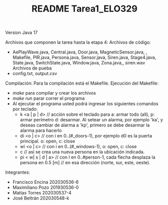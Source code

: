  
 <h1 align="center"><b> README Tarea1_ELO329  </b></h1>
<br>

Version Java 17

Archivos que componen la tarea hasta la etapa 4:
 Archivos de código:
- AePlayWave.java, Central.java, Door.java, MagneticSensor.java, , Makefile, PIR.java, Persona.java, Sensor.java, Siren.java, Stage4.java, State.java, SwitchState.java, Window.java, Zona.java,, siren.wav
 Archivos de pueba
- config.txt, output.csv

Compilación:
 Para la compilación está el Makefile.
 Ejecución del Makefile:
  - *make* para compilar y crear los archivos
  - *make run* parar correr el programa
  - Al ejecutar el programa usted podrá ingresar los siguientes comandos por teclado:
    - k <a | p | d> // acción sobre el teclado para a: armar todo (all), p: armar perímetro d: desarmar. Al setear un alarma, por ejemplo 'ka', y deseas cambiar de alarma a 'kp', primero se debe desarmar la alarma para hacerlo
    - di <o | c> // con i en 0..(#_doors-1), por ejemplo d0 es la puerta principal. o: open, c: close
    - wi <o | c> // con i en 0..(#_windows-1), o: open, c: close
    - c <x> <y> // así se crea una nueva persona en la ubicación indicada.
    - pi < w| s | d | a> // con I en 0..#person-1, cada flecha desplaza la persona en 0.5 [m] // en esa dirección (norte, sur, este, oeste).

 


Integrantes:
- Francisco Encina 202030536-6
- Maximiliano Pozo 201930536-0
- Matías Torres 202030537-4
- José Beltrán 202030548-k


